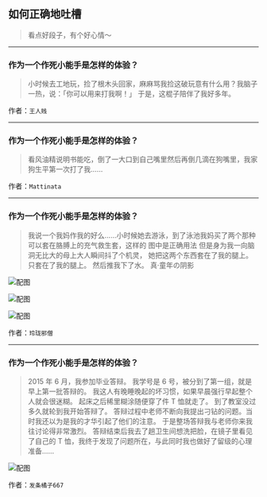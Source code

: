## 如何正确地吐槽

> 看点好段子，有个好心情～


 
---

### 作为一个作死小能手是怎样的体验？

> 小时候去工地玩，捡了根木头回家，麻麻骂我捡这破玩意有什么用？我脑子一热，说：「你可以用来打我啊！」
> 于是，这棍子陪伴了我好多年。


作者：`王人贱`

---

### 作为一个作死小能手是怎样的体验？

> 看风油精说明书能吃，倒了一大口到自己嘴里然后再倒几滴在狗嘴里，我家狗生平第一次打了我……


作者：`Mattinata`

---

### 作为一个作死小能手是怎样的体验？

> 我说一个我妈作我的好么……小时候她去游泳，到了泳池我妈买了两个那种可以套在胳膊上的充气救生套，这样的
> 图中是正确用法
> 但是身为我一向脑洞无比大的母上大人瞬间抖了个机灵，
> 她把这两个东西套在了我的腿上。
> 只套在了我的腿上。
> 然后推我下了水。
> 真·童年の阴影



![配图](http://pic3.zhimg.com/70/96c9890288b2507445696fe3daeb3702_b.jpg)



![配图](http://pic4.zhimg.com/70/3bbead90a348218244166cfd38bcd763_b.jpg)



![配图](http://pic1.zhimg.com/70/25cdb3c987d8e068177380459b2b4330_b.jpg)


作者：`玲珑邪僧`

---

### 作为一个作死小能手是怎样的体验？

> 2015 年 6 月，我参加毕业答辩。
> 我学号是 6 号，被分到了第一组，就是早上第一批答辩的。
> 我这人有晚睡晚起的坏习惯，如果早晨强行早起整个人就会很迷糊。
> 起床之后稀里糊涂随便穿了件 T 恤就走了。
> 到了教室没过多久就轮到我开始答辩了。
> 答辩过程中老师不断向我提出刁钻的问题。当时我还以为是我的才华引起了他们的注意。
> 于是整场答辩我与老师你来我往讨论得非常激烈。
> 答辩结束后我去了趟卫生间想洗把脸，在镜子里看见了自己的 T 恤，我终于发现了问题所在，与此同时我也做好了留级的心理准备……



![配图](http://pic1.zhimg.com/70/5304b7a7a6010ea43d7564a55603ddf8_b.jpg)


作者：`发条橘子667`